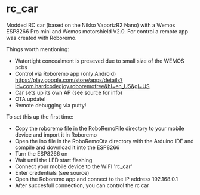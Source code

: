 # rc_car
Modded RC car (based on the Nikko VaporizR2 Nano) with a Wemos ESP8266 Pro mini and Wemos motorshield V2.0.
For control a remote app was created with Roboremo.

Things worth mentioning:
- Watertight concealment is preseved due to small size of the WEMOS pcbs
- Control via Roboremo app (only Android) https://play.google.com/store/apps/details?id=com.hardcodedjoy.roboremofree&hl=en_US&gl=US
- Car sets up its own AP (see source for info)
- OTA update!
- Remote debugging via putty!

To set this up the first time:
- Copy the roboremo file in the RoboRemoFile directory to your mobile device and import it in Roboremo
- Open the ino file in the RoboRemoOta directory with the Arduino IDE and compile and download it into the ESP8266
- Turn the ESP8266 on
- Wait until the LED start flashing
- Connect your mobile device to the WIFI 'rc_car'
- Enter credentials (see source)
- Open the Roboremo app and connect to the IP address 192.168.0.1
- After succesfull connection, you can control the rc car
